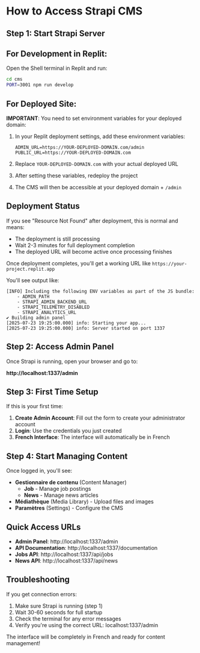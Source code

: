 # How to Access Strapi CMS

## Step 1: Start Strapi Server

## For Development in Replit:
Open the Shell terminal in Replit and run:

```bash
cd cms
PORT=3001 npm run develop
```

## For Deployed Site:

**IMPORTANT**: You need to set environment variables for your deployed domain:

1. In your Replit deployment settings, add these environment variables:
   ```
   ADMIN_URL=https://YOUR-DEPLOYED-DOMAIN.com/admin
   PUBLIC_URL=https://YOUR-DEPLOYED-DOMAIN.com
   ```

2. Replace `YOUR-DEPLOYED-DOMAIN.com` with your actual deployed URL

3. After setting these variables, redeploy the project

4. The CMS will then be accessible at your deployed domain + `/admin`

## Deployment Status

If you see "Resource Not Found" after deployment, this is normal and means:
- The deployment is still processing
- Wait 2-3 minutes for full deployment completion
- The deployed URL will become active once processing finishes

Once deployment completes, you'll get a working URL like `https://your-project.replit.app`

You'll see output like:
```
[INFO] Including the following ENV variables as part of the JS bundle:
    - ADMIN_PATH
    - STRAPI_ADMIN_BACKEND_URL
    - STRAPI_TELEMETRY_DISABLED
    - STRAPI_ANALYTICS_URL
✔ Building admin panel
[2025-07-23 19:25:00.000] info: Starting your app...
[2025-07-23 19:25:00.000] info: Server started on port 1337
```

## Step 2: Access Admin Panel

Once Strapi is running, open your browser and go to:

**http://localhost:1337/admin**

## Step 3: First Time Setup

If this is your first time:

1. **Create Admin Account**: Fill out the form to create your administrator account
2. **Login**: Use the credentials you just created
3. **French Interface**: The interface will automatically be in French

## Step 4: Start Managing Content

Once logged in, you'll see:

- **Gestionnaire de contenu** (Content Manager)
  - **Job** - Manage job postings
  - **News** - Manage news articles
- **Médiathèque** (Media Library) - Upload files and images
- **Paramètres** (Settings) - Configure the CMS

## Quick Access URLs

- **Admin Panel**: http://localhost:1337/admin
- **API Documentation**: http://localhost:1337/documentation
- **Jobs API**: http://localhost:1337/api/jobs
- **News API**: http://localhost:1337/api/news

## Troubleshooting

If you get connection errors:
1. Make sure Strapi is running (step 1)
2. Wait 30-60 seconds for full startup
3. Check the terminal for any error messages
4. Verify you're using the correct URL: localhost:1337/admin

The interface will be completely in French and ready for content management!